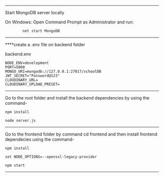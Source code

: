 ***
Start MongoDB server locally

On Windows:
Open Command Prompt as Administrator and run:

            net start MongoDB

***

****create a .env file on backend folder

backend\.env

    NODE_ENV=development
    PORT=5000
    MONGO_URI=mongodb://127.0.0.1:27017/schoolDB
    JWT_SECRET="Password@123"
    CLOUDINARY_URL=
    CLOUDINARY_UPLOAD_PRESET=

***
Go to the root folder and install the backend dependencies by using the command-

    npm install

    node server.js
***

Go to the frontend folder by command cd frontend and then install frontend dependecies using the command-

    npm install

    set NODE_OPTIONS=--openssl-legacy-provider

    npm start
***
